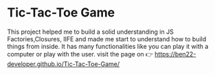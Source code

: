 # Tic-Tac-Toe Game
 This project helped me to build a solid understanding in JS Factories,Closures, IIFE and made me start to understand how to build things from inside.
 It has many functionalities like you can play it with a computer or play with the user.
visit the page on 👉
 https://ben22-developer.github.io/Tic-Tac-Toe-Game/
